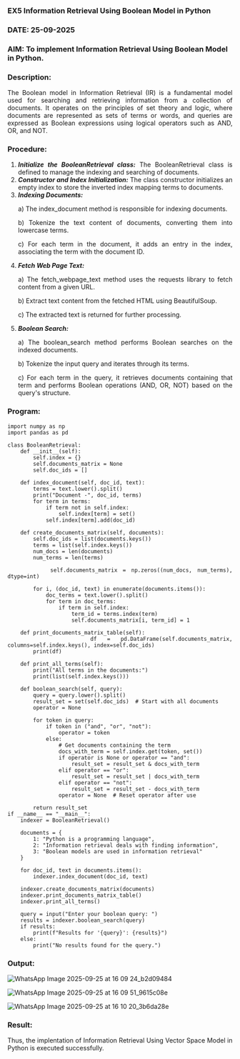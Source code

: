 ### EX5 Information Retrieval Using Boolean Model in Python
### DATE: 25-09-2025
### AIM: To implement Information Retrieval Using Boolean Model in Python.
### Description:
<div align = "justify">
The Boolean model in Information Retrieval (IR) is a fundamental model used for searching and retrieving information from a collection of documents. It operates on the principles of set theory and logic, where documents are represented as sets of terms or words, and queries are expressed as Boolean expressions using logical operators such as AND, OR, and NOT.
  
### Procedure:
1. ***Initialize the BooleanRetrieval class:*** The BooleanRetrieval class is defined to manage the indexing and searching of documents.
2. ***Constructor and Index Initialization:*** The class constructor initializes an empty index to store the inverted index mapping terms to documents.
3. ***Indexing Documents:***
    <p> a) The index_document method is responsible for indexing documents.
    <p> b) Tokenize the text content of documents, converting them into lowercase terms.
    <p> c) For each term in the document, it adds an entry in the index, associating the term with the document ID. </p>
4. ***Fetch Web Page Text:***
    <p>a) The fetch_webpage_text method uses the requests library to fetch content from a given URL.
    <p>b) Extract text content from the fetched HTML using BeautifulSoup.
    <p>c) The extracted text is returned for further processing.
5. ***Boolean Search:***
    <p>a) The boolean_search method performs Boolean searches on the indexed documents.
    <p>b) Tokenize the input query and iterates through its terms.
    <p>c) For each term in the query, it retrieves documents containing that term and performs Boolean operations (AND, OR, NOT) based on the query's structure.

### Program:
```
import numpy as np
import pandas as pd

class BooleanRetrieval:
    def __init__(self):
        self.index = {}
        self.documents_matrix = None
        self.doc_ids = []

    def index_document(self, doc_id, text):
        terms = text.lower().split()
        print("Document -", doc_id, terms)
        for term in terms:
            if term not in self.index:
                self.index[term] = set()
            self.index[term].add(doc_id)

    def create_documents_matrix(self, documents):
        self.doc_ids = list(documents.keys())
        terms = list(self.index.keys())
        num_docs = len(documents)
        num_terms = len(terms)

        self.documents_matrix = np.zeros((num_docs, num_terms), dtype=int)

        for i, (doc_id, text) in enumerate(documents.items()):
            doc_terms = text.lower().split()
            for term in doc_terms:
                if term in self.index:
                    term_id = terms.index(term)
                    self.documents_matrix[i, term_id] = 1

    def print_documents_matrix_table(self):
        df = pd.DataFrame(self.documents_matrix, columns=self.index.keys(), index=self.doc_ids)
        print(df)

    def print_all_terms(self):
        print("All terms in the documents:")
        print(list(self.index.keys()))

    def boolean_search(self, query):
        query = query.lower().split()
        result_set = set(self.doc_ids)  # Start with all documents
        operator = None

        for token in query:
            if token in ("and", "or", "not"):
                operator = token
            else:
                # Get documents containing the term
                docs_with_term = self.index.get(token, set())
                if operator is None or operator == "and":
                    result_set = result_set & docs_with_term
                elif operator == "or":
                    result_set = result_set | docs_with_term
                elif operator == "not":
                    result_set = result_set - docs_with_term
                operator = None  # Reset operator after use

        return result_set
if __name__ == "__main__":
    indexer = BooleanRetrieval()

    documents = {
        1: "Python is a programming language",
        2: "Information retrieval deals with finding information",
        3: "Boolean models are used in information retrieval"
    }

    for doc_id, text in documents.items():
        indexer.index_document(doc_id, text)

    indexer.create_documents_matrix(documents)
    indexer.print_documents_matrix_table()
    indexer.print_all_terms()

    query = input("Enter your boolean query: ")
    results = indexer.boolean_search(query)
    if results:
        print(f"Results for '{query}': {results}")
    else:
        print("No results found for the query.")
```

### Output:
![WhatsApp Image 2025-09-25 at 16 09 24_b2d09484](https://github.com/user-attachments/assets/8532b58a-0220-4447-a455-9f12a2cd4c51)

![WhatsApp Image 2025-09-25 at 16 09 51_9615c08e](https://github.com/user-attachments/assets/7b24b4ab-b0a1-49c1-b12d-4ced661a05df)

![WhatsApp Image 2025-09-25 at 16 10 20_3b6da28e](https://github.com/user-attachments/assets/f74c46d0-b53a-4c05-93e2-5195df266a33)

### Result:
Thus, the implentation of Information Retrieval Using Vector Space Model in Python is executed successfully.
